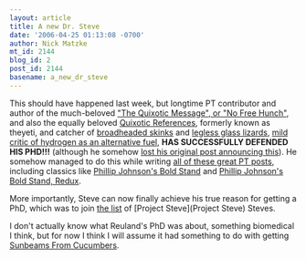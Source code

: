 ```yaml
---
layout: article
title: A new Dr. Steve
date: '2006-04-25 01:13:08 -0700'
author: Nick Matzke
mt_id: 2144
blog_id: 2
post_id: 2144
basename: a_new_dr_steve
---
```

This should have happened last week, but longtime PT contributor and author of the much-beloved ["The Quixotic Message", or "No Free Hunch"](http://www.talkdesign.org/faqs/hunch/hunch.html), and also the equally beloved [Quixotic References](http://www.talkdesign.org/faqs/hunch/IDnotes.html), formerly known as theyeti, and catcher of [broadheaded skinks](http://stevereuland.blogspot.com/2006/04/friday-animal-blogging_14.html) and [legless glass lizards](http://stevereuland.blogspot.com/2006/04/friday-animal-blogging.html), [mild critic of hydrogen as an alternative fuel](http://stevereuland.blogspot.com/2006/04/why-hydrogen-is-stupid.html), **HAS SUCCESSFULLY DEFENDED HIS PHD!!!** (although he somehow [lost his original post announcing this](http://stevereuland.blogspot.com/2006/04/what-hell.html)).  He somehow managed to do this while writing [all of these great PT posts](http://www.google.com/search?sourceid=mozclient&amp;ie=utf-8&amp;oe=utf-8&amp;q=site:www.pandasthumb.org+%22posted+by+steve+reuland%22), including classics like [Phillip Johnson's Bold Stand](/archives/2004/07/phillip-johnson-1.html) and [Phillip Johnson's Bold Stand, Redux](/archives/2004/10/phillip-johnson-2.html).

More importantly, Steve can now finally achieve his true reason for getting a PhD, which was to join [the list](http://www.ncseweb.org/resources/articles/3697_the_list_2_16_2003.asp) of [Project Steve](Project Steve) Steves.

I don't actually know what Reuland's PhD was about, something biomedical I think, but for now I think I will assume it had something to do with getting [ Sunbeams From Cucumbers](http://stevereuland.blogspot.com/).
